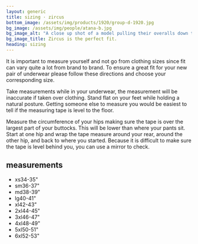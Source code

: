 ```yaml
---
layout: generic
title: sizing · zircus
bottom_image: /assets/img/products/1920/group-d-1920.jpg
bg_image: /assets/img/people/atana-b.jpg
bg_image_alt: "A close up shot of a model pulling their overalls down to show their purple Zircus underwear. It looks great next to their studded braclet."
bg_image_title: Zircus is the perfect fit.
heading: sizing
---
```


It is important to measure yourself and not go from clothing sizes since fit
can vary quite a lot from brand to brand. To ensure a great fit for your new
pair of underwear please follow these directions and choose your
corresponding size.

Take measurements while in your underwear, the measurement will be
inaccurate if taken over clothing. Stand flat on your feet while holding a
natural posture. Getting someone else to measure you would be easiest to
tell if the measuring tape is level to the floor.

Measure the circumference of your hips making sure the tape is over the
largest part of your buttocks. This will be lower than where your pants sit.
Start at one hip and wrap the tape measure around your rear, around the
other hip, and back to where you started. Because it is difficult to make
sure the tape is level behind you, you can use a mirror to check.

<div class="sizing__measurements">
<h2 class="sizing__measurements_heading">measurements</h2>
  <ul class="sizing__measurements_list">
    <li><span>xs</span>34-35"</li>
    <li><span>sm</span>36-37"</li>
    <li><span>md</span>38-39"</li>
    <li><span>lg</span>40-41"</li>
    <li><span>xl</span>42-43"</li>
    <li><span>2xl</span>44-45"</li>
    <li><span>3xl</span>46-47"</li>
    <li><span>4xl</span>48-49"</li>
    <li><span>5xl</span>50-51"</li>
    <li><span>6xl</span>52-53"</li>
  </ul>
</div>
